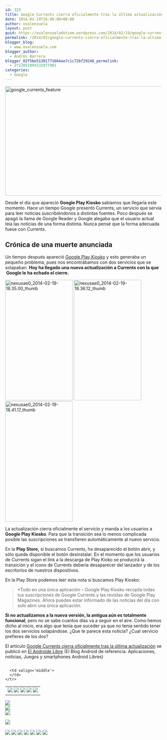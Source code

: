 ```yaml
---
id: 323
title: Google Currents cierra oficialmente tras la última actualización
date: 2014-02-19T16:46:00+00:00
author: ovalenzuela
layout: post
guid: https://ovalenzueladotcom.wordpress.com/2014/02/19/google-currents-cierra-oficialmente-tras-la-ultima-actualizacion
permalink: /2014/02/google-currents-cierra-oficialmente-tras-la-ultima-actualizacion.html
blogger_blog:
  - www.ovalenzuela.com
blogger_author:
  - Andrés Barrera
blogger_02f5be51301771664ae7c1c72bf29246_permalink:
  - 2712051094532977901
categories:
  - Google
---
```

[<img class="alignnone size-full wp-image-127793 aligncenter" alt="google_currents_feature" src="http://www.elandroidelibre.com/wp-content/uploads/2014/02/google_currents_feature.png" width="600" height="350" />](http://www.elandroidelibre.com/wp-content/uploads/2014/02/google_currents_feature.png)

Desde el día que apareció **Google Play Kiosko** sabíamos que llegaría este momento. Hace un tiempo Google presentó Currents, un servicio que servia para leer noticias suscribiéndonos a distintas fuentes. Poco después se apagó la llama de Google Reader y Google alegaba que el usuario actual leía las noticias de una forma distinta. Nunca pensé que la forma adecuada fuese con Currents.

## Crónica de una muerte anunciada

Un tiempo después apareció <a href="https://play.google.com/store/apps/details?id=com.google.android.apps.magazines&hl=es" target="_blank">Google Play Kiosko</a> y esto generaba un pequeño problema, pues nos encontrábamos con dos servicios que se solapaban. **Hoy ha llegado una nueva actualización a Currents con la que  Google le ha echado el cierre.**

[<img class="alignnone size-full wp-image-127790" alt="nexusae0_2014-02-19-18.35.00_thumb" src="http://www.elandroidelibre.com/wp-content/uploads/2014/02/nexusae0_2014-02-19-18.35.00_thumb.png" width="217" height="386" />](http://www.elandroidelibre.com/wp-content/uploads/2014/02/nexusae0_2014-02-19-18.35.00_thumb.png) [<img class="alignnone size-large wp-image-127791" alt="nexusae0_2014-02-19-18.36.12_thumb" src="http://www.elandroidelibre.com/wp-content/uploads/2014/02/nexusae0_2014-02-19-18.36.12_thumb.png" width="217" height="386" />](http://www.elandroidelibre.com/wp-content/uploads/2014/02/nexusae0_2014-02-19-18.36.12_thumb.png) [<img class="alignnone size-large wp-image-127792" alt="nexusae0_2014-02-19-18.41.17_thumb" src="http://www.elandroidelibre.com/wp-content/uploads/2014/02/nexusae0_2014-02-19-18.41.17_thumb.png" width="217" height="386" />](http://www.elandroidelibre.com/wp-content/uploads/2014/02/nexusae0_2014-02-19-18.41.17_thumb.png)

La actualización cierra oficialmente el servicio y manda a los usuarios a **Google Play Kiosko**. Para que la transición sea lo menos complicada posible las suscripciones se transfieren automáticamente al nuevo servicio.

En la **Play Store,** si buscamos Currents, ha desaparecido el botón abrir, y sólo queda disponible el botón desinstalar. En el momento que los usuarios de Currents sigan el link a la descarga de Play Kioko se producirá la transición y el icono de Currents debería desaparecer del lanzador y de los escritorios de nuestros dispositivos.

En la Play Store podemos leer esta nota si buscamos Play Kiosko:

> *Todo en una única aplicación – Google Play Kiosko recopila todas tus suscripciones de Google Currents y las revistas de Google Play Magazines. Ahora puedes estar informado de las noticias del día con solo abrir una única aplicación.

**Si no actualizamos a la nueva versión, la antigua aún es totalmente funcional**, pero no se sabe cuantos días va a seguir en el aire. Como hemos dicho al inicio, era algo que tenía que suceder ya que no tenia sentido tener los dos servicios solapándose. ¿Que te parece esta noticia? ¿Cual servicio prefieres de los dos?

El artículo [Google Currents cierra oficialmente tras la última actualización](http://www.elandroidelibre.com/2014/02/google-currents-cierra-oficialmente-tras-la-ultima-actualizacion.html) se publicó en [El Androide Libre](http://www.elandroidelibre.com) (El Blog Android de referencia. Aplicaciones, noticias, Juegos y smartphones Android Libres)


<img width="1" height="1" src="http://rss.feedsportal.com/c/34005/f/617036/s/374ce775/sc/5/mf.gif" border="0" /> 

<div>
  <table border='0'>
    <tr>
      <td valign='middle'>
        <a href="http://share.feedsportal.com/share/twitter/?u=http%3A%2F%2Fwww.elandroidelibre.com%2F2014%2F02%2Fgoogle-currents-cierra-oficialmente-tras-la-ultima-actualizacion.html&t=Google+Currents+cierra+oficialmente+tras+la+%C3%BAltima+actualizaci%C3%B3n" target="_blank"><img src="http://res3.feedsportal.com/social/twitter.png" border="0" /></a> <a href="http://share.feedsportal.com/share/facebook/?u=http%3A%2F%2Fwww.elandroidelibre.com%2F2014%2F02%2Fgoogle-currents-cierra-oficialmente-tras-la-ultima-actualizacion.html&t=Google+Currents+cierra+oficialmente+tras+la+%C3%BAltima+actualizaci%C3%B3n" target="_blank"><img src="http://res3.feedsportal.com/social/facebook.png" border="0" /></a> <a href="http://share.feedsportal.com/share/linkedin/?u=http%3A%2F%2Fwww.elandroidelibre.com%2F2014%2F02%2Fgoogle-currents-cierra-oficialmente-tras-la-ultima-actualizacion.html&t=Google+Currents+cierra+oficialmente+tras+la+%C3%BAltima+actualizaci%C3%B3n" target="_blank"><img src="http://res3.feedsportal.com/social/linkedin.png" border="0" /></a> <a href="http://share.feedsportal.com/share/gplus/?u=http%3A%2F%2Fwww.elandroidelibre.com%2F2014%2F02%2Fgoogle-currents-cierra-oficialmente-tras-la-ultima-actualizacion.html&t=Google+Currents+cierra+oficialmente+tras+la+%C3%BAltima+actualizaci%C3%B3n" target="_blank"><img src="http://res3.feedsportal.com/social/googleplus.png" border="0" /></a> <a href="http://share.feedsportal.com/share/email/?u=http%3A%2F%2Fwww.elandroidelibre.com%2F2014%2F02%2Fgoogle-currents-cierra-oficialmente-tras-la-ultima-actualizacion.html&t=Google+Currents+cierra+oficialmente+tras+la+%C3%BAltima+actualizaci%C3%B3n" target="_blank"><img src="http://res3.feedsportal.com/social/email.png" border="0" /></a>
      </td>
      
      <td valign='middle'>
      </td>
    </tr>
  </table>
</div>

[<img src="http://da.feedsportal.com/r/186530841833/u/49/f/617036/c/34005/s/374ce775/sc/5/rc/1/rc.img" border="0" />](http://da.feedsportal.com/r/186530841833/u/49/f/617036/c/34005/s/374ce775/sc/5/rc/1/rc.htm)  
[<img src="http://da.feedsportal.com/r/186530841833/u/49/f/617036/c/34005/s/374ce775/sc/5/rc/2/rc.img" border="0" />](http://da.feedsportal.com/r/186530841833/u/49/f/617036/c/34005/s/374ce775/sc/5/rc/2/rc.htm)  
[<img src="http://da.feedsportal.com/r/186530841833/u/49/f/617036/c/34005/s/374ce775/sc/5/rc/3/rc.img" border="0" />](http://da.feedsportal.com/r/186530841833/u/49/f/617036/c/34005/s/374ce775/sc/5/rc/3/rc.htm)

[<img src="http://da.feedsportal.com/r/186530841833/u/49/f/617036/c/34005/s/374ce775/a2.img" border="0" />](http://da.feedsportal.com/r/186530841833/u/49/f/617036/c/34005/s/374ce775/a2.htm)
<img width="1" height="1" src="http://pi.feedsportal.com/r/186530841833/u/49/f/617036/c/34005/s/374ce775/a2t.img" border="0" /> 

<div>
  <a href="http://feeds.feedburner.com/~ff/elandroidelibre?a=IzqV-UDnMh8:sNbBiC60Ztc:ecdYMiMMAMM"><img src="http://feeds.feedburner.com/~ff/elandroidelibre?d=ecdYMiMMAMM" border="0" /></a> <a href="http://feeds.feedburner.com/~ff/elandroidelibre?a=IzqV-UDnMh8:sNbBiC60Ztc:V_sGLiPBpWU"><img src="http://feeds.feedburner.com/~ff/elandroidelibre?i=IzqV-UDnMh8:sNbBiC60Ztc:V_sGLiPBpWU" border="0" /></a> <a href="http://feeds.feedburner.com/~ff/elandroidelibre?a=IzqV-UDnMh8:sNbBiC60Ztc:7Q72WNTAKBA"><img src="http://feeds.feedburner.com/~ff/elandroidelibre?d=7Q72WNTAKBA" border="0" /></a> <a href="http://feeds.feedburner.com/~ff/elandroidelibre?a=IzqV-UDnMh8:sNbBiC60Ztc:dnMXMwOfBR0"><img src="http://feeds.feedburner.com/~ff/elandroidelibre?d=dnMXMwOfBR0" border="0" /></a> <a href="http://feeds.feedburner.com/~ff/elandroidelibre?a=IzqV-UDnMh8:sNbBiC60Ztc:yIl2AUoC8zA"><img src="http://feeds.feedburner.com/~ff/elandroidelibre?d=yIl2AUoC8zA" border="0" /></a> <a href="http://feeds.feedburner.com/~ff/elandroidelibre?a=IzqV-UDnMh8:sNbBiC60Ztc:qj6IDK7rITs"><img src="http://feeds.feedburner.com/~ff/elandroidelibre?d=qj6IDK7rITs" border="0" /></a> <a href="http://feeds.feedburner.com/~ff/elandroidelibre?a=IzqV-UDnMh8:sNbBiC60Ztc:I9og5sOYxJI"><img src="http://feeds.feedburner.com/~ff/elandroidelibre?d=I9og5sOYxJI" border="0" /></a>
</div>

<img src="http://feeds.feedburner.com/~r/elandroidelibre/~4/IzqV-UDnMh8" height="1" width="1" />